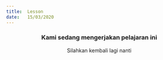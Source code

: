 ```yaml
---
title:  Lesson
date:   15/03/2020
---
```


### <center>Kami sedang mengerjakan pelajaran ini</center>
<center>Silahkan kembali lagi nanti</center>